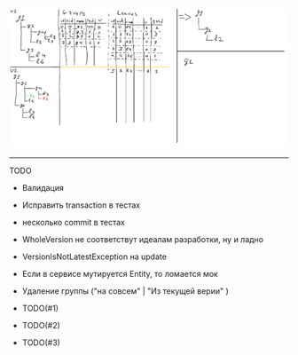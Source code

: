 ![Alt text](ActionSchema.png?raw=true "Schema")

----------
TODO
- Валидация
- Исправить transaction в тестах 
- несколько commit в тестах
- WholeVersion не соответствут идеалам разработки, ну и ладно
- VersionIsNotLatestException на update
- Если в сервисе мутируется Entity, то ломается мок

- Удаление группы ("на совсем" | "Из текущей верии" )
- TODO(#1)
- TODO(#2)
- TODO(#3)
